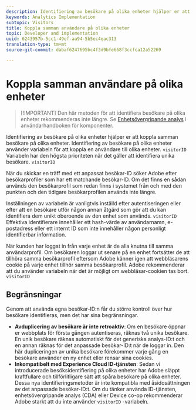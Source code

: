 ```yaml
---
description: Identifiering av besökare på olika enheter hjälper er att koppla samman besökare på olika enheter. Identifiering av besökare på olika enheter använder variabeln besökar-ID, s.visitorID, för att associera en användare på olika enheter.
keywords: Analytics Implementation
subtopic: Visitors
title: Koppla samman användare på olika enheter
topic: Developer and implementation
uuid: 6243957b-5cc1-49ef-aa94-5b5ec4eac313
translation-type: tm+mt
source-git-commit: dabaf6247695bc4f3d9bfe668f3ccfca12a52269

---
```



# Koppla samman användare på olika enheter

>[!IMPORTANT] Den här metoden för att identifiera besökare på olika enheter rekommenderas inte längre. Se [Enhetsövergripande analys](/help/components/cda/cda-home.md) i användarhandboken för komponenter.

Identifiering av besökare på olika enheter hjälper er att koppla samman besökare på olika enheter. Identifiering av besökare på olika enheter använder variabeln för att koppla en användare till olika enheter. `visitorID` Variabeln har den högsta prioriteten när det gäller att identifiera unika besökare. `visitorID`

När du skickar en träff med ett anpassat besökar-ID söker Adobe efter besökarprofiler som har ett matchande besökar-ID. Om det finns en sådan används den besökarprofil som redan finns i systemet från och med den punkten och den tidigare besökarprofilen används inte längre.

Inställningen av variabeln är vanligtvis inställd efter autentiseringen eller efter att en besökare utför någon annan åtgärd som gör att du kan identifiera dem unikt oberoende av den enhet som används. `visitorID` Effektiva identifierare innehåller ett hash-värde av användarnamn, e-postadress eller ett internt ID som inte innehåller någon personligt identifierbar information.

När kunden har loggat in från varje enhet är de alla knutna till samma användarprofil. Om besökaren loggar ut senare på en enhet fortsätter de att tillhöra samma besökarprofil eftersom Adobe känner igen att webbläsarens cookie på varje enhet tillhör samma besökarprofil. Adobe rekommenderar att du använder variabeln när det är möjligt om webbläsar-cookien tas bort. `visitorID`

## Begränsningar

Genom att använda egna besökar-ID:n får du större kontroll över hur besökare identifieras, men det har sina begränsningar.

* **Avduplicering av besökare är inte retroaktiv**: Om en besökare öppnar er webbplats för första gången autentiseras, räknas två unika besökare. En unik besökare räknas automatiskt för det generiska analys-ID:t och en annan räknas för det anpassade besökar-ID:t när de loggar in. Den här dupliceringen av unika besökare förekommer varje gång en besökare använder en ny enhet eller rensar sina cookies.
* **Inkompatibelt med Experience Cloud ID-tjänsten**: Sedan vi introducerade besöksidentifiering på olika enheter har Adobe släppt kraftfullare och tillförlitligare sätt att spåra besökare på olika enheter. Dessa nya identifieringsmetoder är inte kompatibla med åsidosättningen av det anpassade besökar-ID:t. Om du tänker använda ID-tjänsten, enhetsövergripande analys (CDA) eller Device co-op rekommenderar Adobe starkt att du inte använder `visitorID` -variabeln.
